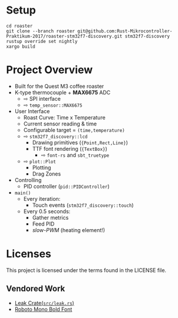 # Setup

```
cd roaster
git clone --branch roaster git@github.com:Rust-Mikrocontroller-Praktikum-2017/roaster-stm32f7-discovery.git stm32f7-discovery
rustup override set nightly
xargo build
```

# Project Overview

- Built for the Quest M3 coffee roaster
- K-type thermocouple + **MAX6675** ADC
    - ⇨ SPI interface
    - ⇨ `temp_sensor::MAX6675`
- User Interface
    - Roast Curve: Time x Temperature
    - Current sensor reading & time
    - Configurable target = `(time,temperature)`
    - ⇨ `stm32f7_discovery::lcd`
        - Drawing primitives (`{Point,Rect,Line}`)
        - TTF font rendering (`{TextBox}`)
            - ⇨ `font-rs` and `sbt_truetype`
    - ⇨ `plot::Plot`
        - Plotting
        - Drag Zones
- Controlling
    - PID controller (`pid::PIDController`)
- `main()`
    - Every iteration:
        - Touch events (`stm32f7_discovery::touch`)
    - Every 0.5 seconds:
        - Gather metrics
        - Feed PID
        - *slow-PWM* (heating element!)

# Licenses

This project is licensed under the terms found in the LICENSE file.

## Vendored Work

- [Leak Crate(`src/leak.rs`)](https://raw.githubusercontent.com/jmesmon/leak/master/src/lib.rs)
- [Roboto Mono Bold Font](https://github.com/google/fonts/blob/master/apache/robotomono/LICENSE.txt)
